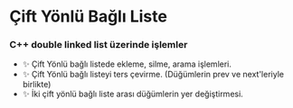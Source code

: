 # Çift Yönlü Bağlı Liste
### C++ double linked list üzerinde işlemler
- ✨ Çift Yönlü bağlı listede ekleme, silme, arama işlemleri.
- ✨ Çift Yönlü bağlı listeyi ters çevirme. (Düğümlerin prev ve next'leriyle birlikte)
- ✨ İki çift yönlü bağlı liste arası düğümlerin yer değiştirmesi.

